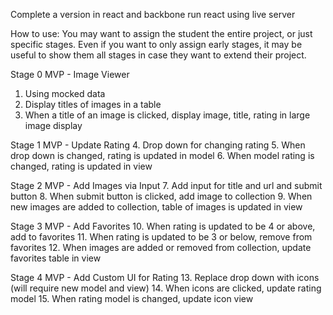 
Complete a version in react and backbone
run react using live server

How to use: 
You may want to assign the student the entire project, or just specific stages. Even if you want to only assign early stages, it may be useful to show them all stages in case they want to extend their project. 

Stage 0 MVP - Image Viewer
1. Using mocked data
2. Display titles of images in a table
3. When a title of an image is clicked, display image, title, rating in large image display

Stage 1 MVP - Update Rating 
4.  Drop down for changing rating
5.  When drop down is changed, rating is updated in model 
6.  When model rating is changed, rating is updated in view 

Stage 2 MVP - Add Images via Input
7.  Add input for title and url and submit button
8.  When submit button is clicked, add image to collection
9.  When new images are added to collection, table of images is updated in view

Stage 3 MVP - Add Favorites
10. When rating is updated to be 4 or above, add to favorites
11. When rating is updated to be 3 or below, remove from favorites
12. When images are added or removed from collection, update favorites table in view

Stage 4 MVP - Add Custom UI for Rating
13. Replace drop down with icons (will require new model and view)
14. When icons are clicked, update rating model 
15. When rating model is changed, update icon view